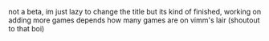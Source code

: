 not a beta, im just lazy to change the title but its kind of finished,
working on adding more games depends how many games are on vimm's lair (shoutout to that boi)
